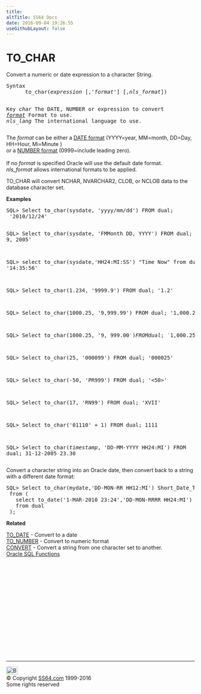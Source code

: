 ```yaml
---
title:
altTitle: SS64 Docs
date: 2016-09-04 19:26:55
useGithubLayout: false
---
```

<!-- #BeginLibraryItem "/Library/head_orasyntax.lbi" --><!-- #EndLibraryItem --><h1>TO_CHAR</h1> 
<p> Convert a numeric or date expression to a character String.</p>
<pre>Syntax
      to_char(<i>expression</i> [,'<i>format</i>'] [,<i>nls_format</i>])

Key
   <i>char</i>      The DATE, NUMBER or expression to convert
   <a href="syntax-fmt.html"><i>format</i></a>    Format to use.
   <i>nls_lang</i>  The international language to use.</pre>
<p>   The <i>format</i> can be either a <a href="syntax-fmt.html">DATE format</a> (<span class="code">YYYY</span>=year, <span class="code">MM</span>=month, <span class="code">DD</span>=Day, <span class="code">HH</span>=Hour, <span class="code">Mi</span>=Minute )<br> 
or a <a href="syntax-numfmt.html">NUMBER 
  format</a> (<span class="code">0999</span>=include leading zero).<br>
  <br>
  If no <i>format</i> is specified Oracle will use the default date format.<br>
  <i>nls_format</i> allows international formats to be applied.</p>
<p>TO_CHAR will convert NCHAR, NVARCHAR2, CLOB, or NCLOB data to the database character set.</p>
<p><b>Examples</b></p>
<pre>SQL&gt; Select to_char(sysdate, 'yyyy/mm/dd') FROM dual;
 '2010/12/24'

SQL&gt; Select to_char(sysdate, 'FMMonth DD, YYYY') FROM dual;
 'June 9, 2005'

SQL&gt; select to_char(sysdate,'HH24:MI:SS') "Time Now" from dual;
 '14:35:56'

SQL&gt; Select to_char(1.234, '9999.9') FROM dual;
 '1.2'

SQL&gt; Select to_char(1000.25, '9,999.99') FROM dual;
 '1,000.25'

SQL&gt; Select to_char(1000.25, '$9,999.00') FROM dual;
 '$1,000.25'

SQL&gt; Select to_char(25, '000099') FROM dual;
 '000025'

SQL&gt; Select to_char(-50, 'PR999') FROM dual;
 '&lt;50&gt;'

SQL&gt; Select to_char(17, 'RN99') FROM dual;
 'XVII'

SQL&gt; Select to_char('01110' + 1) FROM dual;
 1111

SQL&gt; Select to_char(<i>timestamp</i>, 'DD-MM-YYYY HH24:MI') FROM dual;
 31-12-2005 23.30
</pre>
<p>Convert a character string into an Oracle date, then convert back to a string with a different date format:</p>
<pre>SQL&gt; Select to_char(mydate,'DD-MON-RR HH12:MI') Short_Date_Time
 from (
   select to_date('1-MAR-2010 23:24','DD-MON-RRRR HH24:MI') mydate
   from dual
 );</pre>
<p><b>Related</b>
</p><p><a href="syntax-to_date.html">TO_DATE</a> - Convert to a date <br>
<a href="syntax-to_number.html">TO_NUMBER</a> - Convert to numeric format<br>
<a href="syntax-convert.html">CONVERT</a> - Convert a string from one character set to another.<br>
<a href="syntax-functions.html">Oracle SQL Functions</a></p><!-- #BeginLibraryItem "/Library/foot_ora.lbi" --><p>
<!-- oracle-footer -->
<ins class="adsbygoogle" style="display:inline-block;width:300px;height:250px" data-ad-client="ca-pub-6140977852749469" data-ad-slot="4275490898"></ins>
<script>
(adsbygoogle = window.adsbygoogle || []).push({});
</script></p>
<hr>
<div id="bl" class="footer"><a href="syntax-to_char.html#"><img src="../images/top.png" width="30" height="22" alt="Back to the Top"></a></div>
<div id="br" class="footer, tagline">© Copyright <a href="http://ss64.com/">SS64.com</a> 1999-2016<br>
Some rights reserved</div><!-- #EndLibraryItem -->

